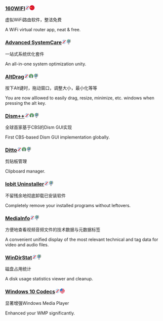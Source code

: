 ### [160WIFI](http://wifi.160.com/)![](/assets/图片2.png)![](/assets/china.png)

虚拟WiFi路由软件，整洁免费

A WiFi virtual router app, neat & free.

### [Advanced SystemCare](http://www.iobit.com/en/advancedsystemcarefree.php)![](/assets/图片2.png)![](/assets/earth-globe.png)

一站式系统优化套件

An all-in-one system optimization unity.

### [AltDrag](https://stefansundin.github.io/altdrag/)![](/assets/图片2.png)![](/assets/open-source-icon.png)![](/assets/earth-globe.png)

按下Alt键时，拖动窗口，调整大小，最小化等等

You are now alllowed to easily drag, resize, minimize, etc. windows when pressing the alt key.

### [Dism++](https://www.chuyu.me/)![](/assets/图片2.png)![](/assets/open-source-icon.png)![](/assets/earth-globe.png)

全球首家基于CBS的Dism GUI实现

First CBS-based Dism GUI implementation globally.

### [Ditto](http://ditto-cp.sourceforge.net/)![](/assets/图片2.png)![](/assets/open-source-icon.png)![](/assets/earth-globe.png)

剪贴板管理

Clipboard manager.

### [Iobit Uninstaller](http://www.iobit.com/en/advanceduninstaller.php)![](/assets/图片2.png)![](/assets/earth-globe.png)

不留残余地彻底卸载已安装软件

Completely remove your installed programs without leftovers.

### [MediaInfo](https://mediaarea.net/en/MediaInfo)![](/assets/图片2.png)![](/assets/earth-globe.png)

方便地查看视频音频文件的技术数据与元数据标签

A convenient unified display of the most relevant technical and tag data for video and audio files.

### [WinDirStat](https://windirstat.info/)![](/assets/图片2.png)![](/assets/earth-globe.png)

磁盘占用统计

A disk usage statistics viewer and cleanup.

### [Windows 10 Codecs](http://shark007.net/)![](/assets/图片2.png)![](/assets/united-states.png)

显著增强Windows Media Player

Enhanced your WMP significantly.

